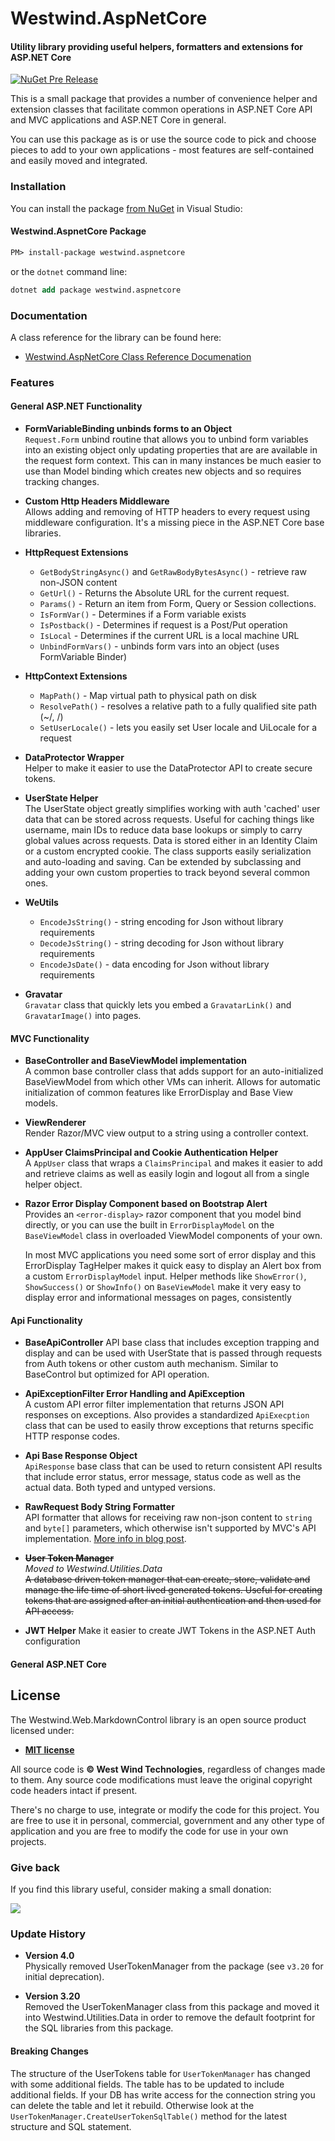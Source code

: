 # Westwind.AspNetCore
#### Utility library providing useful helpers, formatters and extensions for ASP.NET Core

[![NuGet Pre Release](https://img.shields.io/nuget/vpre/westwind.aspnetcore.svg)](https://www.nuget.org/packages?q=Westwind.aspnetcore)

This is a small package that provides a number of convenience helper and extension classes that facilitate common operations in ASP.NET Core API and MVC applications and ASP.NET Core in general.

You can use this package as is or use the source code to pick and choose pieces to add to your own applications - most features are self-contained and easily moved and integrated.

### Installation
You can install the package [from NuGet](https://www.nuget.org/packages/Westwind.AspNetCore/) in Visual Studio:

#### Westwind.AspnetCore Package

```ps
PM> install-package westwind.aspnetcore
```

or the `dotnet` command line:

```ps
dotnet add package westwind.aspnetcore
```

### Documentation
A class reference for the library can be found here:

* [Westwind.AspNetCore Class Reference Documenation](https://docs.west-wind.com/westwind.aspnetcore)

### Features

#### General ASP.NET Functionality

* **FormVariableBinding unbinds forms to an Object**  
`Request.Form` unbind routine that allows you to unbind form variables into an existing object only updating properties that are are available in the request form context. This can in many instances be much easier to use than Model binding which creates new objects and so requires tracking changes.

* **Custom Http Headers Middleware**  
Allows adding and removing of HTTP headers to every request using middleware configuration. It's a missing piece in the ASP.NET Core base libraries.

* **HttpRequest Extensions**  
    * `GetBodyStringAsync()` and `GetRawBodyBytesAsync()`  - retrieve raw non-JSON content
    * `GetUrl()` - Returns the Absolute URL for the current request.
    * `Params()` - Return an item from Form, Query or Session collections.
    * `IsFormVar()` -  Determines if a Form variable exists
    * `IsPostback()` - Determines if request is a Post/Put operation
    * `IsLocal` - Determines if the current URL is a local machine URL
    * `UnbindFormVars()` - unbinds form vars into an object (uses FormVariable Binder)
    
* **HttpContext Extensions**
    * `MapPath()` - Map virtual path to physical path on disk
    * `ResolvePath()` - resolves a relative path to a fully qualified site path (~/, /)
    * `SetUserLocale()` - lets you easily set User locale and UiLocale for a request

* **DataProtector Wrapper**  
Helper to make it easier to use the DataProtector API to create secure tokens.

* **UserState Helper**  
The UserState object greatly simplifies working with auth 'cached' user data that can be stored across requests. Useful for caching things like username, main IDs to reduce data base lookups or simply to carry global values across requests. Data is stored either in an Identity Claim or a custom encrypted cookie. The class supports easily serialization and auto-loading and saving. Can be extended by subclassing and adding your own custom properties to track beyond several common ones.

* **WeUtils** 
  * `EncodeJsString()` - string encoding for Json without library requirements
  * `DecodeJsString()` - string decoding for Json without library requirements
  * `EncodeJsDate()` - data encoding for Json without library requirements

* **Gravatar**  
`Gravatar` class that quickly lets you embed a `GravatarLink()` and `GravatarImage()` into pages.

#### MVC Functionality

* **BaseController and BaseViewModel implementation**  
A common base controller class that adds support for an auto-initialized BaseViewModel from which other VMs can inherit. Allows for automatic initialization of common features like ErrorDisplay and Base View models.

* **ViewRenderer**  
Render Razor/MVC view output to a string using a controller context.


* **AppUser ClaimsPrincipal and Cookie Authentication Helper**  
A `AppUser` class that wraps a `ClaimsPrincipal` and makes it easier to add and retrieve claims as well as easily login and logout all from a single helper object.

* **Razor Error Display Component based on Bootstrap Alert**  
Provides an `<error-display>` razor component that you model bind directly, or you can use the built in `ErrorDisplayModel` on the `BaseViewModel` class in overloaded ViewModel components of your own.

  In most MVC applications you need some sort of error display and this ErrorDisplay TagHelper makes it quick easy to display an Alert box from a custom `ErrorDisplayModel` input. Helper methods like `ShowError()`, `ShowSuccess()` or `ShowInfo()` on `BaseViewModel` make it very easy to display error and informational messages on pages, consistently

#### Api Functionality

* **BaseApiController** 
API base class that includes exception trapping and display and can be used with UserState that is passed through requests from Auth tokens or other custom auth mechanism. Similar to BaseControl but optimized for API operation.

* **ApiExceptionFilter Error Handling and ApiException**  
A custom API error filter implementation that returns JSON API responses on exceptions. Also provides a standardized `ApiExecption` class that can be used to easily throw exceptions that returns specific HTTP response codes.

* **Api Base Response Object**  
`ApiResponse` base class that can be used to return consistent API results that include error status, error message, status code as well as the actual data. Both typed and untyped versions.

* **RawRequest Body String Formatter**   
API formatter that allows for receiving raw non-json content to `string` and `byte[]` parameters, which otherwise isn't supported by MVC's API implementation. [More info in blog post](https://weblog.west-wind.com/posts/2017/Sep/14/Accepting-Raw-Request-Body-Content-in-ASPNET-Core-API-Controllers).

* ~~**User Token Manager**~~  
*Moved to Westwind.Utilities.Data*  
~~A database driven token manager that can create, store, validate and manage the life time of short lived generated tokens. Useful for creating tokens that are assigned after an initial authentication and then used for API access.~~

* **JWT Helper** 
Make it easier to create JWT Tokens in the ASP.NET Auth configuration


#### General ASP.NET Core


## License
The Westwind.Web.MarkdownControl library is an open source product licensed under:

* **[MIT license](http://opensource.org/licenses/MIT)**

All source code is **&copy; West Wind Technologies**, regardless of changes made to them. Any source code modifications must leave the original copyright code headers intact if present.

There's no charge to use, integrate or modify the code for this project. You are free to use it in personal, commercial, government and any other type of application and you are free to modify the code for use in your own projects.

### Give back
If you find this library useful, consider making a small donation:

<a href="https://www.paypal.com/cgi-bin/webscr?cmd=_s-xclick&hosted_button_id=BA3NHHFHTMXD8" 
    title="Find this library useful? Consider making a small donation." alt="Make Donation" style="text-decoration: none;">
	<img src="https://weblog.west-wind.com/images/donation.png" />
</a>


### Update History

* **Version 4.0**  
Physically removed UserTokenManager from the package (see `v3.20` for initial deprecation).

* **Version 3.20**  
Removed the UserTokenManager class from this package and moved it into Westwind.Utilities.Data in order to remove the default footprint for the SQL libraries from this package. 

#### Breaking Changes
The structure of the UserTokens table for `UserTokenManager` has changed with some additional fields. The table has to be updated to include additional fields. If your DB has write access for the connection string you can delete the table and let it rebuild. Otherwise look at the `UserTokenManager.CreateUserTokenSqlTable()` method for the latest structure and SQL statement.
